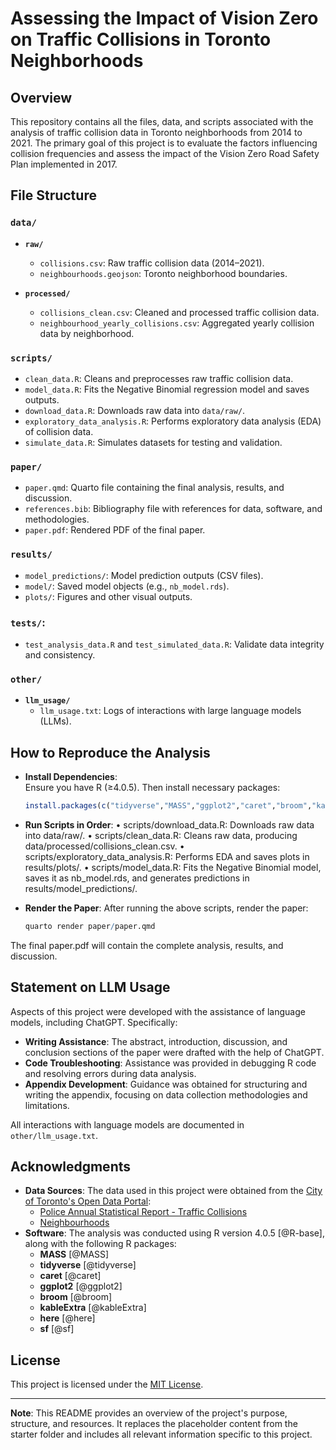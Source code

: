 # Assessing the Impact of Vision Zero on Traffic Collisions in Toronto Neighborhoods

## Overview

This repository contains all the files, data, and scripts associated with the analysis of traffic collision data in Toronto neighborhoods from 2014 to 2021. The primary goal of this project is to evaluate the factors influencing collision frequencies and assess the impact of the Vision Zero Road Safety Plan implemented in 2017.

## File Structure

### **`data/`**
- **`raw/`**
  - `collisions.csv`: Raw traffic collision data (2014–2021).
  - `neighbourhoods.geojson`: Toronto neighborhood boundaries.

- **`processed/`**
  - `collisions_clean.csv`: Cleaned and processed traffic collision data.
  - `neighbourhood_yearly_collisions.csv`: Aggregated yearly collision data by neighborhood.

### **`scripts/`**
- `clean_data.R`: Cleans and preprocesses raw traffic collision data.
- `model_data.R`: Fits the Negative Binomial regression model and saves outputs.
- `download_data.R`: Downloads raw data into `data/raw/`.
- `exploratory_data_analysis.R`: Performs exploratory data analysis (EDA) of collision data.
- `simulate_data.R`: Simulates datasets for testing and validation.

### **`paper/`**
- `paper.qmd`: Quarto file containing the final analysis, results, and discussion.
- `references.bib`: Bibliography file with references for data, software, and methodologies.
- `paper.pdf`: Rendered PDF of the final paper.

### **`results/`**
- `model_predictions/`: Model prediction outputs (CSV files).
- `model/`: Saved model objects (e.g., `nb_model.rds`).
- `plots/`: Figures and other visual outputs.

### **`tests/`**:
- `test_analysis_data.R` and `test_simulated_data.R`: Validate data integrity and consistency.

### **`other/`**
- **`llm_usage/`**
  - `llm_usage.txt`: Logs of interactions with large language models (LLMs).
  
## How to Reproduce the Analysis
- **Install Dependencies**:  
   Ensure you have R (≥4.0.5). Then install necessary packages:
   ```r
   install.packages(c("tidyverse","MASS","ggplot2","caret","broom","kableExtra","here","sf","lubridate"))
   ```
- **Run Scripts in Order**:
	•	scripts/download_data.R: Downloads raw data into data/raw/.
	•	scripts/clean_data.R: Cleans raw data, producing data/processed/collisions_clean.csv.
	•	scripts/exploratory_data_analysis.R: Performs EDA and saves plots in results/plots/.
	•	scripts/model_data.R: Fits the Negative Binomial model, saves it as nb_model.rds, and generates predictions in results/model_predictions/.

- **Render the Paper**:
After running the above scripts, render the paper:   

   ```r
   quarto render paper/paper.qmd
   ```

The final paper.pdf will contain the complete analysis, results, and discussion.
   
## Statement on LLM Usage

Aspects of this project were developed with the assistance of language models, including ChatGPT. Specifically:

- **Writing Assistance**: The abstract, introduction, discussion, and conclusion sections of the paper were drafted with the help of ChatGPT.
- **Code Troubleshooting**: Assistance was provided in debugging R code and resolving errors during data analysis.
- **Appendix Development**: Guidance was obtained for structuring and writing the appendix, focusing on data collection methodologies and limitations.

All interactions with language models are documented in `other/llm_usage.txt`.

## Acknowledgments

- **Data Sources**: The data used in this project were obtained from the [City of Toronto's Open Data Portal](https://open.toronto.ca/):
  - [Police Annual Statistical Report - Traffic Collisions](https://open.toronto.ca/dataset/police-annual-statistical-report-traffic-collisions/)
  - [Neighbourhoods](https://open.toronto.ca/dataset/neighbourhoods/)
- **Software**: The analysis was conducted using R version 4.0.5 [@R-base], along with the following R packages:
  - **MASS** [@MASS]
  - **tidyverse** [@tidyverse]
  - **caret** [@caret]
  - **ggplot2** [@ggplot2]
  - **broom** [@broom]
  - **kableExtra** [@kableExtra]
  - **here** [@here]
  - **sf** [@sf]

## License

This project is licensed under the [MIT License](LICENSE).


---

**Note**: This README provides an overview of the project's purpose, structure, and resources. It replaces the placeholder content from the starter folder and includes all relevant information specific to this project.

